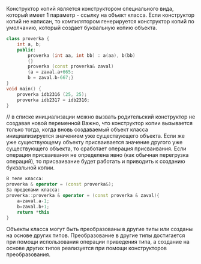 Конструктор копий является конструктором специального вида, который имеет 1 параметр - ссылку на объект класса. Если конструктор копий не написан, то компилятором генерируется конструктор копий по умолчанию, который создает буквальную копию объекта.
```cpp
class proverka {
	int a, b;
	public:
		proverka (int aa, int bb) : a(aa), b(bb)
		{}
		proverka (const proverka& zaval)
		{a = zaval.a+665;
		b = zaval.b-667;}
}
void main() {
	proverka idb2316 (25, 25);
	proverka idb2317 = idb2316;
}
```
// в списке инициализации можно вызвать родительский конструктор не создавая новой переменной
Важно, что конструктор копии вызывается только тогда, когда вновь создаваемый объект класса инициализируется значением уже существующего объекта. Если же уже существующему объекту присваивается значение другого уже существующего объекта, то сработает операция присваивания. Если операция присваивания не определена явно (как обычная перегрузка операций), то присваивание будет работать и приводить к созданию буквальной копии.
```cpp
В теле класса:
proverka & operator = (const proverka&);
За пределами класса:
proverka::proverka & operator = (const proverka & zaval){
	a=zaval.a-1;
	b=zaval.b+1;
	return *this
}
```
Объекты класса могут быть преобразованы в другие типы или созданы на основе других типов. Преобразование в другие типы достигается при помощи использования операции приведения типа, а создание на основе других типов реализуется при помощи конструкторов преобразования.